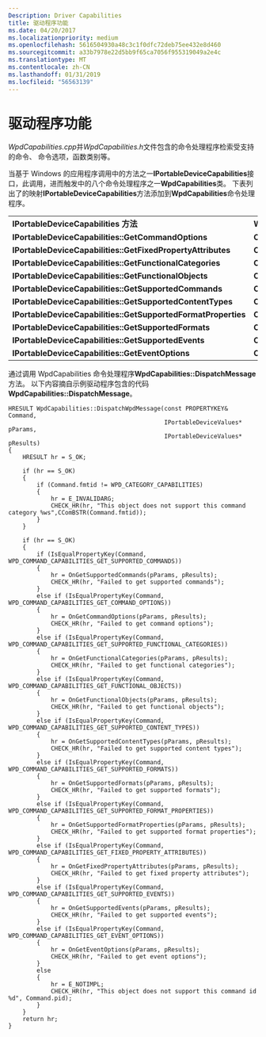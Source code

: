 ```yaml
---
Description: Driver Capabilities
title: 驱动程序功能
ms.date: 04/20/2017
ms.localizationpriority: medium
ms.openlocfilehash: 5616504930a48c3c1f0dfc72deb75ee432e8d460
ms.sourcegitcommit: a33b7978e22d5bb9f65ca7056f955319049a2e4c
ms.translationtype: MT
ms.contentlocale: zh-CN
ms.lasthandoff: 01/31/2019
ms.locfileid: "56563139"
---
```

# <a name="driver-capabilities"></a>驱动程序功能


*WpdCapabilities.cpp*并*WpdCapabilities.h*文件包含的命令处理程序检索受支持的命令、 命令选项，函数类别等。

当基于 Windows 的应用程序调用中的方法之一**IPortableDeviceCapabilities**接口，此调用，进而触发中的八个命令处理程序之一**WpdCapabilities**类。 下表列出了的映射**IPortableDeviceCapabilities**方法添加到**WpdCapabilities**命令处理程序。

|                                                               |                                    |
|---------------------------------------------------------------|------------------------------------|
| **IPortableDeviceCapabilities 方法**                        | **WpdCapabilities 事件处理程序**  |
| **IPortableDeviceCapabilities::GetCommandOptions**            | **OnGetCommandOptions**            |
| **IPortableDeviceCapabilities::GetFixedPropertyAttributes**   | **OnGetFixedPropertyAttributes**   |
| **IPortableDeviceCapabilities::GetFunctionalCategories**      | **OnGetFunctionalCategories**      |
| **IPortableDeviceCapabilities::GetFunctionalObjects**         | **OnGetFunctionalObjects**         |
| **IPortableDeviceCapabilities::GetSupportedCommands**         | **OnGetSupportedCommands**         |
| **IPortableDeviceCapabilities::GetSupportedContentTypes**     | **OnGetSupportedContentTypes**     |
| **IPortableDeviceCapabilities::GetSupportedFormatProperties** | **OnGetSupportedFormatProperties** |
| **IPortableDeviceCapabilities::GetSupportedFormats**          | **OnGetSupportedFormats**          |
| **IPortableDeviceCapabilities::GetSupportedEvents**           | **OnGetSupportedEvents**           |
| **IPortableDeviceCapabilities::GetEventOptions**              | **OnGetEventOptions**              |

 

通过调用 WpdCapabilities 命令处理程序**WpdCapabilities::DispatchMessage**方法。 以下内容摘自示例驱动程序包含的代码**WpdCapabilities::DispatchMessage**。

```ManagedCPlusPlus
HRESULT WpdCapabilities::DispatchWpdMessage(const PROPERTYKEY&      Command,
                                            IPortableDeviceValues*  pParams,
                                            IPortableDeviceValues*  pResults)
{
    HRESULT hr = S_OK;

    if (hr == S_OK)
    {
        if (Command.fmtid != WPD_CATEGORY_CAPABILITIES)
        {
            hr = E_INVALIDARG;
            CHECK_HR(hr, "This object does not support this command category %ws",CComBSTR(Command.fmtid));
        }
    }

    if (hr == S_OK)
    {
        if (IsEqualPropertyKey(Command, WPD_COMMAND_CAPABILITIES_GET_SUPPORTED_COMMANDS))
        {
            hr = OnGetSupportedCommands(pParams, pResults);
            CHECK_HR(hr, "Failed to get supported commands");
        }
        else if (IsEqualPropertyKey(Command, WPD_COMMAND_CAPABILITIES_GET_COMMAND_OPTIONS))
        {
            hr = OnGetCommandOptions(pParams, pResults);
            CHECK_HR(hr, "Failed to get command options");
        }
        else if (IsEqualPropertyKey(Command, WPD_COMMAND_CAPABILITIES_GET_SUPPORTED_FUNCTIONAL_CATEGORIES))
        {
            hr = OnGetFunctionalCategories(pParams, pResults);
            CHECK_HR(hr, "Failed to get functional categories");
        }
        else if (IsEqualPropertyKey(Command, WPD_COMMAND_CAPABILITIES_GET_FUNCTIONAL_OBJECTS))
        {
            hr = OnGetFunctionalObjects(pParams, pResults);
            CHECK_HR(hr, "Failed to get functional objects");
        }
        else if (IsEqualPropertyKey(Command, WPD_COMMAND_CAPABILITIES_GET_SUPPORTED_CONTENT_TYPES))
        {
            hr = OnGetSupportedContentTypes(pParams, pResults);
            CHECK_HR(hr, "Failed to get supported content types");
        }
        else if (IsEqualPropertyKey(Command, WPD_COMMAND_CAPABILITIES_GET_SUPPORTED_FORMATS))
        {
            hr = OnGetSupportedFormats(pParams, pResults);
            CHECK_HR(hr, "Failed to get supported formats");
        }
        else if (IsEqualPropertyKey(Command, WPD_COMMAND_CAPABILITIES_GET_SUPPORTED_FORMAT_PROPERTIES))
        {
            hr = OnGetSupportedFormatProperties(pParams, pResults);
            CHECK_HR(hr, "Failed to get supported format properties");
        }
        else if (IsEqualPropertyKey(Command, WPD_COMMAND_CAPABILITIES_GET_FIXED_PROPERTY_ATTRIBUTES))
        {
            hr = OnGetFixedPropertyAttributes(pParams, pResults);
            CHECK_HR(hr, "Failed to get fixed property attributes");
        }
        else if (IsEqualPropertyKey(Command, WPD_COMMAND_CAPABILITIES_GET_SUPPORTED_EVENTS))
        {
            hr = OnGetSupportedEvents(pParams, pResults);
            CHECK_HR(hr, "Failed to get supported events");
        }
        else if (IsEqualPropertyKey(Command, WPD_COMMAND_CAPABILITIES_GET_EVENT_OPTIONS))
        {
            hr = OnGetEventOptions(pParams, pResults);
            CHECK_HR(hr, "Failed to get event options");
        }
        else
        {
            hr = E_NOTIMPL;
            CHECK_HR(hr, "This object does not support this command id %d", Command.pid);
        }
    }
    return hr;
}
```

 

 





